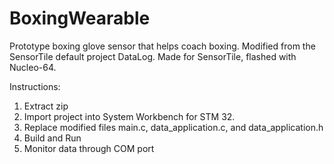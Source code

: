 # BoxingWearable
Prototype boxing glove sensor that helps coach boxing. Modified from the SensorTile default project DataLog. Made for SensorTile, flashed with Nucleo-64.

Instructions:
1. Extract zip
2. Import project into System Workbench for STM 32.
3. Replace modified files main.c, data_application.c, and data_application.h
4. Build and Run
5. Monitor data through COM port
